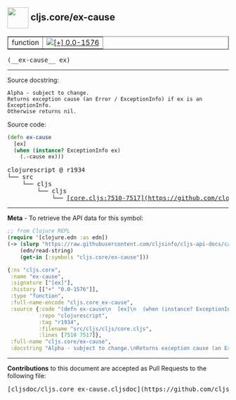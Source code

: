 ## <img width="48px" valign="middle" src="http://i.imgur.com/Hi20huC.png"> cljs.core/ex-cause

 <table border="1">
<tr>

<td>function</td>
<td><a href="https://github.com/cljsinfo/cljs-api-docs/tree/0.0-1576"><img valign="middle" alt="[+] 0.0-1576" src="https://img.shields.io/badge/+-0.0--1576-lightgrey.svg"></a> </td>
</tr>
</table>

 <samp>
(__ex-cause__ ex)<br>
</samp>

---




Source docstring:

```
Alpha - subject to change.
Returns exception cause (an Error / ExceptionInfo) if ex is an
ExceptionInfo.
Otherwise returns nil.
```

Source code:

```clj
(defn ex-cause
  [ex]
  (when (instance? ExceptionInfo ex)
    (.-cause ex)))
```

 <pre>
clojurescript @ r1934
└── src
    └── cljs
        └── cljs
            └── <ins>[core.cljs:7510-7517](https://github.com/clojure/clojurescript/blob/r1934/src/cljs/cljs/core.cljs#L7510-L7517)</ins>
</pre>


---

__Meta__ - To retrieve the API data for this symbol:

```clj
;; from Clojure REPL
(require '[clojure.edn :as edn])
(-> (slurp "https://raw.githubusercontent.com/cljsinfo/cljs-api-docs/catalog/cljs-api.edn")
    (edn/read-string)
    (get-in [:symbols "cljs.core/ex-cause"]))
```

```clj
{:ns "cljs.core",
 :name "ex-cause",
 :signature ["[ex]"],
 :history [["+" "0.0-1576"]],
 :type "function",
 :full-name-encode "cljs.core_ex-cause",
 :source {:code "(defn ex-cause\n  [ex]\n  (when (instance? ExceptionInfo ex)\n    (.-cause ex)))",
          :repo "clojurescript",
          :tag "r1934",
          :filename "src/cljs/cljs/core.cljs",
          :lines [7510 7517]},
 :full-name "cljs.core/ex-cause",
 :docstring "Alpha - subject to change.\nReturns exception cause (an Error / ExceptionInfo) if ex is an\nExceptionInfo.\nOtherwise returns nil."}

```

---

__Contributions__ to this document are accepted as Pull Requests to the following file:

 <pre>
[cljsdoc/cljs.core_ex-cause.cljsdoc](https://github.com/cljsinfo/cljs-api-docs/blob/master/cljsdoc/cljs.core_ex-cause.cljsdoc)
</pre>

